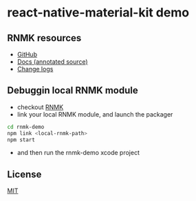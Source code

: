# react-native-material-kit demo

## RNMK resources
- [GitHub][gh]
- [Docs (annotated source)][docs]
- [Change logs][releases]

## Debuggin local RNMK module

- checkout [RNMK][gh]
- link your local RNMK module, and launch the packager
```sh
cd rnmk-demo
npm link <local-rnmk-path>
npm start
```
- and then run the rnmk-demo xcode project

## License
[MIT][license]

[gh]: https://github.com/xinthink/react-native-material-kit
[docs]: http://xinthink.github.io/react-native-material-kit/docs/index.html
[releases]: https://github.com/xinthink/react-native-material-kit/releases
[license]: https://raw.githubusercontent.com/xinthink/react-native-material-kit/master/LICENSE.md
